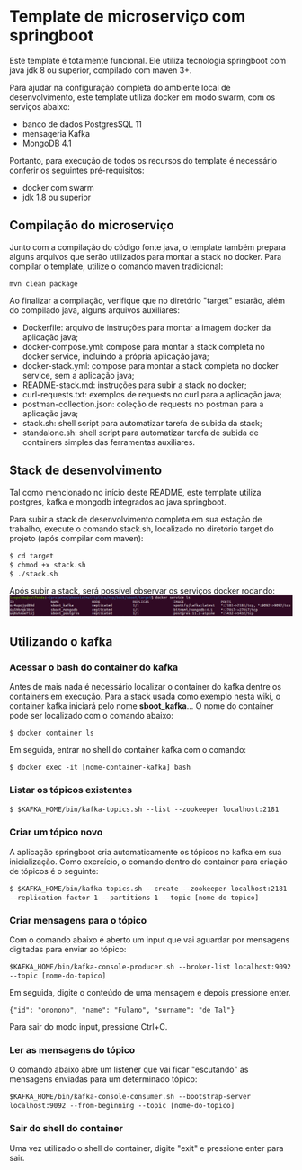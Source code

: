 # Template de microserviço com springboot
Este template é totalmente funcional. Ele utiliza tecnologia springboot com java jdk 8 ou superior, compilado com maven 3+. 

Para ajudar na configuração completa do ambiente local de desenvolvimento, este template utiliza docker em modo swarm, com os serviços abaixo:
- banco de dados PostgresSQL 11
- mensageria Kafka
- MongoDB 4.1

Portanto, para execução de todos os recursos do template é necessário conferir os seguintes pré-requisitos:
- docker com swarm
- jdk 1.8 ou superior

## Compilação do microserviço
Junto com a compilação do código fonte java, o template também prepara alguns arquivos que serão utilizados para montar a stack no docker. 
Para compilar o template, utilize o comando maven tradicional:

```
mvn clean package
```

Ao finalizar a compilação, verifique que no diretório "target" estarão, além do compilado java, alguns arquivos auxiliares:

- Dockerfile: arquivo de instruções para montar a imagem docker da aplicação java;
- docker-compose.yml: compose para montar a stack completa no docker service, incluindo a própria aplicação java;
- docker-stack.yml: compose para montar a stack completa no docker service, sem a aplicação java;
- README-stack.md: instruções para subir a stack no docker;
- curl-requests.txt: exemplos de requests no curl para a aplicação java;
- postman-collection.json: coleção de requests no postman para a aplicação java;
- stack.sh: shell script para automatizar tarefa de subida da stack;
- standalone.sh: shell script para automatizar tarefa de subida de containers simples das ferramentas auxiliares.

## Stack de desenvolvimento
Tal como mencionado no início deste README, este template utiliza postgres, kafka e mongodb integrados ao java springboot.

Para subir a stack de desenvolvimento completa em sua estação de trabalho, execute o comando stack.sh, localizado no diretório target do projeto (após compilar com maven):

```
$ cd target
$ chmod +x stack.sh
$ ./stack.sh
```
Após subir a stack, será possível observar os serviços docker rodando:
![docker.services](docker.services.png)

## Utilizando o kafka

### Acessar o bash do container do kafka
Antes de mais nada é necessário localizar o container do kafka dentre os containers em execução. Para a stack usada como exemplo nesta wiki, o container kafka iniciará pelo nome **sboot_kafka**... O nome do container pode ser localizado com o comando abaixo:
```
$ docker container ls
```

Em seguida, entrar no shell do container kafka com o comando:
```
$ docker exec -it [nome-container-kafka] bash
```

### Listar os tópicos existentes
```
$ $KAFKA_HOME/bin/kafka-topics.sh --list --zookeeper localhost:2181
```
### Criar um tópico novo
A aplicação springboot cria automaticamente os tópicos no kafka em sua inicialização. Como exercício, o comando dentro do container para criação de tópicos é o seguinte:

```
$ $KAFKA_HOME/bin/kafka-topics.sh --create --zookeeper localhost:2181 --replication-factor 1 --partitions 1 --topic [nome-do-topico]
```

### Criar mensagens para o tópico
Com o comando abaixo é aberto um input que vai aguardar por mensagens digitadas para enviar ao tópico:
```
$KAFKA_HOME/bin/kafka-console-producer.sh --broker-list localhost:9092 --topic [nome-do-topico]
```

Em seguida, digite o conteúdo de uma mensagem e depois pressione enter.
```
{"id": "ononono", "name": "Fulano", "surname": "de Tal"}

```
Para sair do modo input, pressione Ctrl+C.

### Ler as mensagens do tópico
O comando abaixo abre um listener que vai ficar "escutando" as mensagens enviadas para um determinado tópico:
```
$KAFKA_HOME/bin/kafka-console-consumer.sh --bootstrap-server localhost:9092 --from-beginning --topic [nome-do-topico]
```

### Sair do shell do container
Uma vez utilizado o shell do container, digite "exit" e pressione enter para sair.

